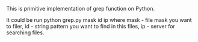 This is primitive implementation of grep function on Python.

It could be run
python grep.py mask id ip
where
	mask  - file mask you want to filer,
	id - string pattern you want to find in this files,
	ip - server for searching files.
